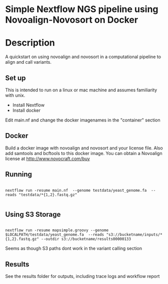 # Simple Nextflow NGS pipeline using Novoalign-Novosort on Docker


Description
============

A quickstart on using novoalign and novosort in a computational pipeline to align and call variants.


Set up
------

This is intended to run on a linux or mac machine and assumes familiarity with unix.

* Install Nextflow
* Install docker


Edit main.nf and change the docker imagenames in the "container" section


Docker
-------------------

Build a docker image with novoalign and novosort and your license file. Also add samtools and bcftools to this docker image.
You can obtain a Novoalign license at http://www.novocraft.com/buy

Running
----------

```sh}

nextflow run -resume main.nf  --genome testdata/yeast_genome.fa  --reads "testdata/*{1,2}.fastq.gz"


```

Using S3 Storage
------------------

```{sh}

nextflow run -resume mapsimple.groovy --genome $LOCALPATH/testdata/yeast_genome.fa  --reads "s3://bucketname/inputs/*{1,2}.fastq.gz" --outdir s3://bucketname/results00000133

```

Seems as though S3 paths dont work in the variant calling section


Results
----------

See the results folder for outputs, including trace logs and workflow report






